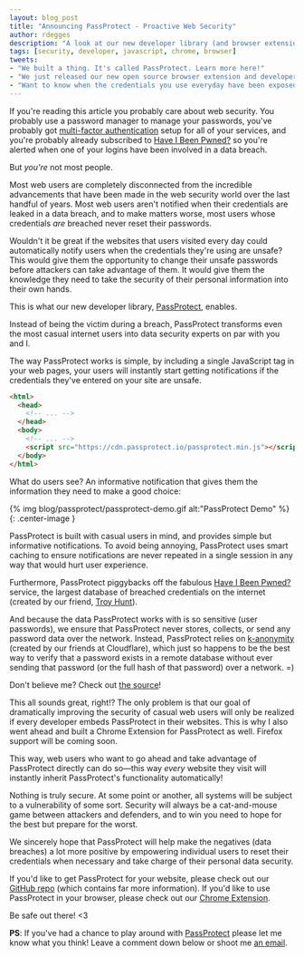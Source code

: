 ```yaml
---
layout: blog_post
title: "Announcing PassProtect - Proactive Web Security"
author: rdegges
description: "A look at our new developer library (and browser extension): PassProtect. PassProtect integrates with haveibeenpwned to check credentials you use against breached data lists, and notifies you when something bad happens."
tags: [security, developer, javascript, chrome, browser]
tweets:
- "We built a thing. It's called PassProtect. Learn more here!"
- "We just released our new open source browser extension and developer library: PassProtect. It's powered by @troyhunt's @haveibeenpwned service. Check it out!"
- "Want to know when the credentials you use everyday have been exposed in a data breach? Check out PassProtect, our newest open source project:"
---
```


If you're reading this article you probably care about web security. You probably use a password manager to manage your passwords, you've probably got [multi-factor authentication](https://2fanotifier.org/) setup for all of your services, and you're probably already subscribed to [Have I Been Pwned?](https://haveibeenpwned.com/) so you're alerted when one of your logins have been involved in a data breach.

But *you're* not most people.

Most web users are completely disconnected from the incredible advancements that have been made in the web security world over the last handful of years. Most web users aren't notified when their credentials are leaked in a data breach, and to make matters worse, most users whose credentials *are* breached never reset their passwords.

Wouldn't it be great if the websites that users visited every day could automatically notify users when the credentials they're using are unsafe? This would give them the opportunity to change their unsafe passwords before attackers can take advantage of them. It would give them the knowledge they need to take the security of their personal information into their own hands.

This is what our new developer library, [PassProtect](https://github.com/oktasecuritylabs/passprotect-js), enables.

Instead of being the victim during a breach, PassProtect transforms even the most casual internet users into data security experts on par with you and I.

The way PassProtect works is simple, by including a single JavaScript tag in your web pages, your users will instantly start getting notifications if the credentials they've entered on your site are unsafe.

```html
<html>
  <head>
    <!-- ... -->
  </head>
  <body>
    <!-- ... -->
    <script src="https://cdn.passprotect.io/passprotect.min.js"></script>
  </body>
</html>
```

What do users see? An informative notification that gives them the information they need to make a good choice:

{% img blog/passprotect/passprotect-demo.gif alt:"PassProtect Demo" %}{: .center-image }

PassProtect is built with casual users in mind, and provides simple but informative notifications. To avoid being annoying, PassProtect uses smart caching to ensure notifications are never repeated in a single session in any way that would hurt user experience.

Furthermore, PassProtect piggybacks off the fabulous [Have I Been Pwned?](https://haveibeenpwned.com/) service, the largest database of breached credentials on the internet (created by our friend, [Troy Hunt](https://www.troyhunt.com/)).

And because the data PassProtect works with is so sensitive (user passwords), we ensure that PassProtect never stores, collects, or send any password data over the network. Instead, PassProtect relies on [k-anonymity](https://blog.cloudflare.com/validating-leaked-passwords-with-k-anonymity/) (created by our friends at Cloudflare), which just so happens to be the best way to verify that a password exists in a remote database without ever sending that password (or the full hash of that password) over a network. =)

Don't believe me? Check out [the source](https://github.com/oktasecuritylabs/passprotect-js)!

This all sounds great, right!? The only problem is that our goal of dramatically improving the security of casual web users will only be realized if every developer embeds PassProtect in their websites. This is why I also went ahead and built a Chrome Extension for PassProtect as well. Firefox support will be coming soon.

This way, web users who want to go ahead and take advantage of PassProtect directly can do so—this way *every* website they visit will instantly inherit PassProtect's functionality automatically!

Nothing is truly secure. At some point or another, all systems will be subject to a vulnerability of some sort. Security will always be a cat-and-mouse game between attackers and defenders, and to win you need to hope for the best but prepare for the worst.

We sincerely hope that PassProtect will help make the negatives (data breaches) a lot more positive by empowering individual users to reset their credentials when necessary and take charge of their personal data security.

If you'd like to get PassProtect for your website, please check out our [GitHub repo](https://github.com/oktasecuritylabs/passprotect-js) (which contains far more information). If you'd like to use PassProtect in your browser, please check out our [Chrome Extension](https://chrome.google.com/webstore/detail/passprotect/cpimldclklpfifolmdnicjnfbjdepjnf).

Be safe out there! &lt;3

**PS**: If you've had a chance to play around with [PassProtect](https://www.passprotect.io) please let me know what you think!  Leave a comment down below or shoot me [an email](mailto:randall.degges@okta.com).
